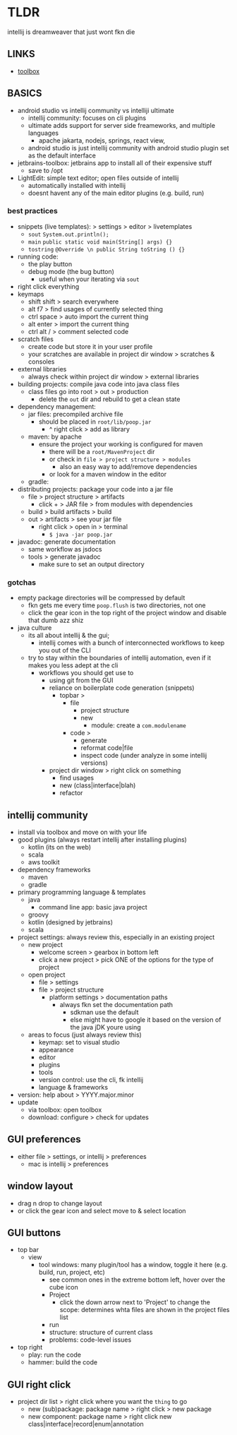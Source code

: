 # TLDR

intellij is dreamweaver that just wont fkn die

## LINKS

- [toolbox](https://www.jetbrains.com/toolbox-app/download/download-thanks.html?platform=linux)

## BASICS

- android studio vs intellij community vs intelliji ultimate
  - intellij community: focuses on cli plugins
  - ultimate adds support for server side freameworks, and multiple languages
    - apache jakarta, nodejs, springs, react view,
  - android studio is just intellij community with android studio plugin set as the default interface
- jetbrains-toolbox: jetbrains app to install all of their expensive stuff
  - save to /opt
- LightEdit: simple text editor; open files outside of intellij
  - automatically installed with intellij
  - doesnt havent any of the main editor plugins (e.g. build, run)

### best practices

- snippets (live templates): > settings > editor > livetemplates
  - `sout` `System.out.println();`
  - `main` `public static void main(String[] args) {}`
  - `tostring` `@Override \n public String toString () {}`
- running code:
  - the play button
  - debug mode (the bug button)
    - useful when your iterating via `sout`
- right click everything
- keymaps
  - shift shift > search everywhere
  - alt f7 > find usages of currently selected thing
  - ctrl space > auto import the current thing
  - alt enter > import the current thing
  - ctrl alt / > comment selected code
- scratch files
  - create code but store it in your user profile
  - your scratches are available in project dir window > scratches & consoles
- external libraries
  - always check within project dir window > external libraries
- building projects: compile java code into java class files
  - class files go into root > out > production
    - delete the `out` dir and rebuild to get a clean state
- dependency management:
  - jar files: precompiled archive file
    - should be placed in `root/lib/poop.jar`
      - ^ right click > add as library
  - maven: by apache
    - ensure the project your working is configured for maven
      - there will be a `root/MavenProject` dir
      - or check in `file > project structure > modules`
        - also an easy way to add/remove dependencies
      - or look for a maven window in the editor
  - gradle:
- distributing projects: package your code into a jar file
  - file > project structure > artifacts
    - click + > JAR file > from modules with dependencies
  - build > build artifacts > build
  - out > artifacts > see your jar file
    - right click > open in > terminal
      - `$ java -jar poop.jar`
- javadoc: generate documentation
  - same workflow as jsdocs
  - tools > generate javadoc
    - make sure to set an output directory

### gotchas

- empty package directories will be compressed by default
  - fkn gets me every time `poop.flush` is two directories, not one
  - click the gear icon in the top right of the project window and disable that dumb azz shiz
- java culture
  - its all about intellij & the gui;
    - intellij comes with a bunch of interconnected workflows to keep you out of the CLI
  - try to stay within the boundaries of intellij automation, even if it makes you less adept at the cli
    - workflows you should get use to
      - using git from the GUI
      - reliance on boilerplate code generation (snippets)
        - topbar >
          - file
            - project structure
            - new
              - module: create a `com.modulename`
          - code >
            - generate
            - reformat code|file
            - inspect code (under analyze in some intellij versions)
      - project dir window > right click on something
        - find usages
        - new (class|interface|blah)
        - refactor

## intellij community

- install via toolbox and move on with your life
- good plugins (always restart intellij after installing plugins)
  - kotlin (its on the web)
  - scala
  - aws toolkit
- dependency frameworks
  - maven
  - gradle
- primary programming language & templates
  - java
    - command line app: basic java project
  - groovy
  - kotlin (designed by jetbrains)
  - scala
- project settings: always review this, especially in an existing project
  - new project
    - welcome screen > gearbox in bottom left
    - click a new project > pick ONE of the options for the type of project
  - open project
    - file > settings
    - file > project structure
      - platform settings > documentation paths
        - always fkn set the documentation path
          - sdkman use the default
          - else might have to google it based on the version of the java jDK youre using
  - areas to focus (just always review this)
    - keymap: set to visual studio
    - appearance
    - editor
    - plugins
    - tools
    - version control: use the cli, fk intellij
    - language & frameworks
- version: help about > YYYY.major.minor
- update
  - via toolbox: open toolbox
  - download: configure > check for updates

## GUI preferences

- either file > settings, or intellij > preferences
  - mac is intellij > preferences

## window layout

- drag n drop to change layout
- or click the gear icon and select move to & select location

## GUI buttons

- top bar
  - view
    - tool windows: many plugin/tool has a window, toggle it here (e.g. build, run, project, etc)
      - see common ones in the extreme bottom left, hover over the cube icon
      - Project
        - click the down arrow next to 'Project' to change the scope: determines whta files are shown in the project files list
      - run
      - structure: structure of current class
      - problems: code-level issues
- top right
  - play: run the code
  - hammer: build the code

## GUI right click

- project dir list > right click where you want the `thing` to go
  - new (sub)package: package name > right click > new package
  - new component: package name > right click new class|interface|record|enum|annotation
